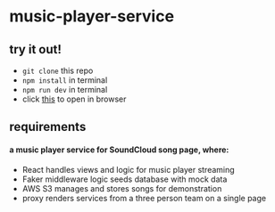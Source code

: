 # music-player-service

## try it out!

- `git clone` this repo
- `npm install` in terminal
- `npm run dev` in terminal
- click [this](http://localhost:3003/) to open in browser

## requirements

#### a music player service for SoundCloud song page, where:

- React handles views and logic for music player streaming
- Faker middleware logic seeds database with mock data
- AWS S3 manages and stores songs for demonstration
- proxy renders services from a three person team on a single page
